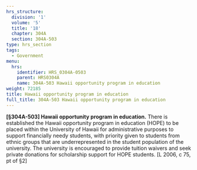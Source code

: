```yaml
---
hrs_structure:
  division: '1'
  volume: '5'
  title: '18'
  chapter: 304A
  section: 304A-503
type: hrs_section
tags:
  - Government
menu:
  hrs:
    identifier: HRS_0304A-0503
    parent: HRS0304A
    name: 304A-503 Hawaii opportunity program in education
weight: 72185
title: Hawaii opportunity program in education
full_title: 304A-503 Hawaii opportunity program in education
---
```

**[§304A-503] Hawaii opportunity program in education.** There is established the Hawaii opportunity program in education (HOPE) to be placed within the University of Hawaii for administrative purposes to support financially needy students, with priority given to students from ethnic groups that are underrepresented in the student population of the university. The university is encouraged to provide tuition waivers and seek private donations for scholarship support for HOPE students. [L 2006, c 75, pt of §2]